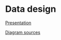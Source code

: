 # Data design

<a href="https://docs.google.com/presentation/d/1PoGlLD-gy9ZtNlJFkgoWB-aViXPtrS3D_2gbNF15fSM/edit?usp=sharing">Presentation</a>

<a href="/src">Diagram sources</a>

